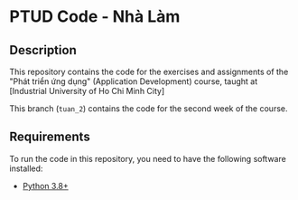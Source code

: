 # PTUD Code - Nhà Làm

## Description

This repository contains the code for the exercises and assignments of the "Phát triển ứng dụng" (Application Development) course, taught at [Industrial University of Ho Chi Minh City]

This branch (`tuan_2`) contains the code for the second week of the course.

## Requirements

To run the code in this repository, you need to have the following software installed:

- [Python 3.8+](https://www.python.org/downloads/)

